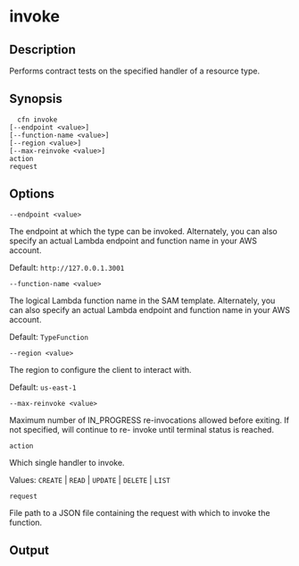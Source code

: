 # invoke<a name="resource-type-cli-invoke"></a>

## Description<a name="resource-type-cli-invoke-description"></a>

Performs contract tests on the specified handler of a resource type\.

## Synopsis<a name="resource-type-cli-invoke-synopsis"></a>

```
  cfn invoke
[--endpoint <value>]
[--function-name <value>]
[--region <value>]
[--max-reinvoke <value>]
action
request
```

## Options<a name="resource-type-cli-invoke-options"></a>

`--endpoint <value>`

The endpoint at which the type can be invoked\. Alternately, you can also specify an actual Lambda endpoint and function name in your AWS account\.

Default: `http://127.0.0.1.3001`

`--function-name <value>`

The logical Lambda function name in the SAM template\. Alternately, you can also specify an actual Lambda endpoint and function name in your AWS account\.

Default: `TypeFunction`

`--region <value>`

The region to configure the client to interact with\.

Default: `us-east-1`

`--max-reinvoke <value>`

Maximum number of IN\_PROGRESS re\-invocations allowed before exiting\. If not specified, will continue to re\- invoke until terminal status is reached\.

`action`

Which single handler to invoke\.

Values: `CREATE` \| `READ` \| `UPDATE` \| `DELETE` \| `LIST`

`request`

File path to a JSON file containing the request with which to invoke the function\.

## Output<a name="resource-type-cli-invoke-output"></a>
